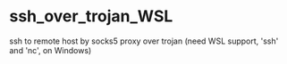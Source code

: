 # ssh_over_trojan_WSL
ssh to remote host by socks5 proxy over trojan (need WSL support, 'ssh' and 'nc', on Windows)
